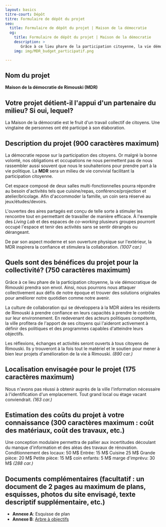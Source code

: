 ```yaml
---
layout: basics
titre-court: Dépôt
titre: Formulaire de dépôt du projet
seo:
  title: Formulaire de dépôt du projet | Maison de la démocratie
  og:
    title: Formulaire de dépôt du projet | Maison de la démocratie
    description: >
       Grâce à ce lieu phare de la participation citoyenne, la vie démocratique de Rimouski prendra son envol. Ainsi, nous pourrons nous attaquer collectivement aux défis de notre époque et trouver des solutions originales pour améliorer notre quotidien comme notre avenir.
    img: img/MDR_budget_participatif.png

---
```


## Nom du projet

**Maison de la démocratie de Rimouski (MDR)**

## Votre projet détient-il l'appui d'un partenaire du milieu? Si oui, lequel?

La Maison de la démocratie est le fruit d'un travail collectif de citoyens. Une vingtaine de personnes ont été participé à son élaboration.

## Description du projet (900 caractères maximum)

La démocratie repose sur la participation des citoyens. Or malgré la bonne volonté, nos obligations et occupations ne nous permettent pas de nous rassembler aussi souvent que nous le souhaiterions pour prendre part à la vie politique. La **MDR** sera un milieu de vie convivial facilitant la participation citoyenne.

Cet espace composé de deux salles multi-fonctionnelles pourra répondre au besoin d'activités tels que cuisine/repas, conférence/projection et atelier/bricolage. Afin d'accommoder la famille, un coin sera réservé au jeux/études/devoirs.

L'ouvertes des aires partagés est conçu de telle sorte à stimuler les rencontre tout en permettant de travailler de manière efficace. À l'exemple des *Living Lab* et des espaces de *co-working* plusieurs groupes pourront occupé l'espace et tenir des activités sans se sentir dérangés ou dérangeant.

De par son aspect moderne et son ouverture physique sur l'extérieur, la MDR inspirera la confiance et stimulera la collaboration. *(1007 car.)*

## Quels sont des bénéfices du projet pour la collectivité? (750 caractères maximum)

Grâce à ce lieu phare de la participation citoyenne, la vie démocratique de Rimouski prendra son envol. Ainsi, nous pourrons nous attaquer collectivement aux défis de notre époque et trouver des solutions originales pour améliorer notre quotidien comme notre avenir.

La culture de collaboration qui se développera à la MDR aidera les résidents de Rimouski à prendre confiance en leurs capacités à prendre le contrôle sur leur environnement. En redevenant des acteurs politiques compétents, la ville profitera de l'apport de ses citoyens qui l'aideront activement à définir des politiques et des programmes capables d'atteindre leurs objectifs.

Les réflexions, échanges et activités seront ouverts à tous citoyens de Rimouski. Ils y trouveront à la fois tout le matériel et le soutien pour mener à bien leur projets d'amélioration de la vie à Rimouski. *(890 car.)*


## Localisation envisagée pour le projet (175 caractères maximum)

  Nous n'avons pas réussi à obtenir auprès de la ville l'information nécessaire à l'identification d'un emplacement. Tout grand local ou étage vacant conviendrait.  *(163 car.)*


## Estimation des coûts du projet à votre connaissance (300 caractères maximum : coût des matériaux, coût des travaux, etc.)

Une conception modulaire permettra de pallier aux incertitudes découlant du manque d'information et des aléas des travaux de rénovation.
Conditionnement des locaux: 50 M$
Entrée: 15 M$
Cuisine 25 M$
Grande pièce: 20 M$
Petite pièce: 15 M$
coin enfants: 5 M$
marge d'imprévu: 30 M$ *(288 car.)*


## Documents complémentaires (facultatif : un document de 2 pages au maximum de plans, esquisses, photos du site envisagé, texte descriptif supplémentaire, etc.)

  - **Annexe A**: Esquisse de plan
  - **Annexe B**: [Arbre à objectifs]({{site.url}}{{site.baseurl}}/img/objectifs.jpg)
